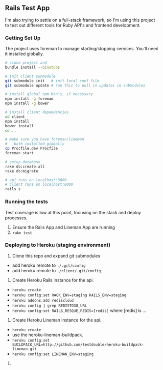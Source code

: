 ## Rails Test App



I'm also trying to settle on a full-stack framework, so I'm using this
project to test out different tools for Ruby API's and frontend
development.

### Getting Set Up

The project uses foreman to manage starting/stopping services.  You'll
need it installed globally.

```bash
# clone project and
bundle install --binstubs

# init client submodule
git submodule init   # init local conf file
git submodule update # run this to pull in updates in submodules

# install global npm bin's, if necessary
npm install -g foreman
npm install -g bower

# install client dependencies
cd client
npm install
bower install
cd ..

# make sure you have foreman/lineman
#   both installed globally
cp Procfile.dev Procfile
foreman start

# setup database
rake db:create:all
rake db:migrate

# api runs on localhost:3000
# client runs on localhost:8000
rails s

```

### Running the tests

Test coverage is low at this point, focusing on the stack and deploy processes.

1. Ensure the Rails App and Lineman App are running
1. `rake test`

### Deploying to Heroku (staging environment)

1. Clone this repo and expand git submodules
  - add heroku remote to `./.git/config`
  - add heroku remote to `./client/.git/config`
1. Create Heroku Rails instance for the api.
  - `heroku create`
  - `heroku config:set RACK_ENV=staging RAILS_ENV=staging`
  - `heroku addons:add rediscloud`
  - `heroku config | grep REDISTOGO_URL`
  - `heroku config:set RAILS_RESQUE_REDIS=[redis]` where [redis] is ...
1. Create Heroku Lineman instance for the api.
  - `heroku create`
  - use the heroku-lineman-buildpack.
  - `heroku config:set BUILDPACK_URL=http://github.com/testdouble/heroku-buildpack-lineman.git`
  - `heroku config:set LINEMAN_ENV=staging`
1. 

